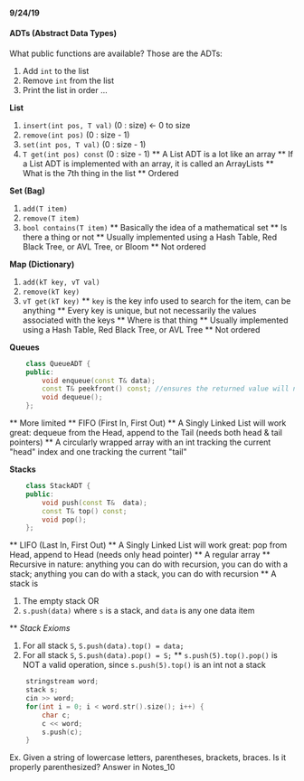 #### 9/24/19

#### ADTs (Abstract Data Types)
What public functions are available? 
Those are the ADTs: 
1. Add `int` to the list
2. Remove `int` from the list
3. Print the list in order
...

**List**
1. `insert(int pos, T val)` (0 : size) <- 0 to size
2. `remove(int pos)` (0 : size - 1)
3. `set(int pos, T val)` (0 : size - 1)
4. `T get(int pos) const` (0 : size - 1)
** A List ADT is a lot like an array
** If a List ADT is implemented with an array, it is called an ArrayLists
** What is the 7th thing in the list
** Ordered

**Set (Bag)**
1. `add(T item)`
2. `remove(T item)`
3. `bool contains(T item)`
** Basically the idea of a mathematical set
** Is there a thing or not
** Usually implemented using a Hash Table, Red Black Tree, or AVL Tree, or Bloom
** Not ordered

**Map (Dictionary)**
1. `add(kT key, vT val)`
2. `remove(kT key)`
3. `vT get(kT key)`
** `key` is the key info used to search for the item, can be anything
** Every key is unique, but not necessarily the values associated with the keys
** Where is that thing
** Usually implemented using a Hash Table, Red Black Tree, or AVL Tree
** Not ordered

**Queues**
```c++
	class QueueADT {	
	public:
		void enqueue(const T& data);
		const T& peekfront() const; //ensures the returned value will not be changed, and no copy will be made
		void dequeue();
	};
```
** More limited
** FIFO (First In, First Out)
** A Singly Linked List will work great: dequeue from the Head, append to the Tail (needs both head & tail pointers)
** A circularly wrapped array with an int tracking the current "head" index and one tracking the current "tail"

**Stacks**
```c++
	class StackADT {
	public:
		void push(const T&  data);
		const T& top() const;
		void pop();
	};
```
** LIFO (Last In, First Out)
** A Singly Linked List will work great: pop from Head, append to Head (needs only head pointer)
** A regular array
** Recursive in nature: anything you can do with recursion, you can do with a stack; anything you can do with a stack, you can do with recursion
** A stack is
1. The empty stack
	OR
2. `s.push(data)` where `s` is a stack, and `data` is any one data item

** _Stack Exioms_
1. For all stack `S`, `S.push(data).top() = data;`
2. For all stack `S`, `S.push(data).pop() = S;`
** `s.push(5).top().pop()` is NOT a valid operation, since `s.push(5).top()` is an int not a stack

```c++
	stringstream word;
	stack s;
	cin >> word;
	for(int i = 0; i < word.str().size(); i++) {
		char c;
		c << word;
		s.push(c);
	}
```

Ex. Given a string of lowercase letters, parentheses, brackets, braces.
	Is it properly parenthesized?
	Answer in Notes_10









